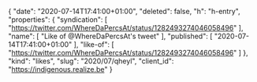 {
  "date": "2020-07-14T17:41:00+01:00",
  "deleted": false,
  "h": "h-entry",
  "properties": {
    "syndication": [
      "https://twitter.com/WhereDaPercsAt/status/1282493274046058496"
    ],
    "name": [
      "Like of @WhereDaPercsAt's tweet"
    ],
    "published": [
      "2020-07-14T17:41:00+01:00"
    ],
    "like-of": [
      "https://twitter.com/WhereDaPercsAt/status/1282493274046058496"
    ]
  },
  "kind": "likes",
  "slug": "2020/07/qheyl",
  "client_id": "https://indigenous.realize.be"
}
